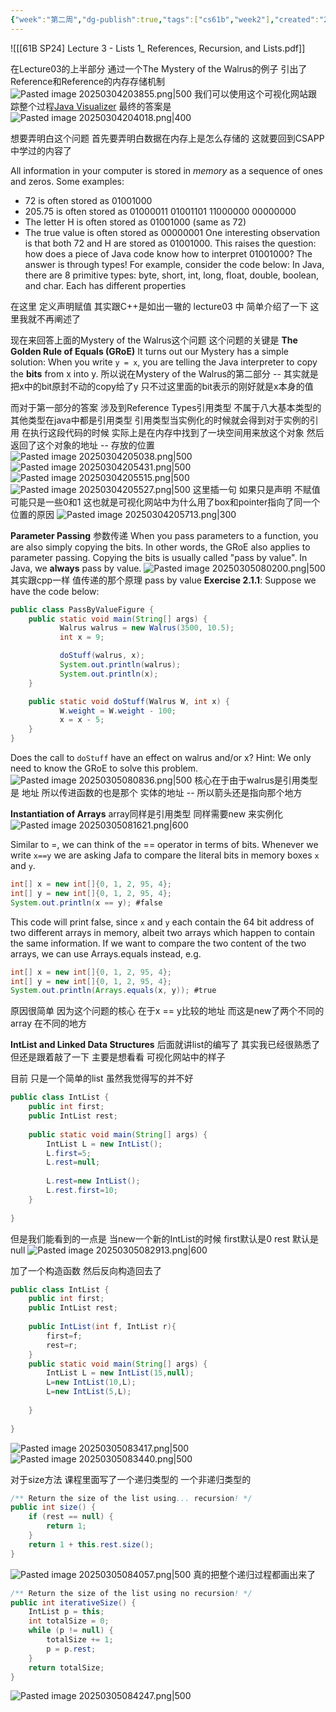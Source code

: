 ```yaml
---
{"week":"第二周","dg-publish":true,"tags":["cs61b","week2"],"created":"2025-03-04T19:40:48.805+08:00","updated":"2025-04-19T09:50:15.533+08:00","permalink":"/CS 61B/Lecture 03 List I：References, Recursion, and Lists/","dgPassFrontmatter":true,"noteIcon":""}
---
```



![[[61B SP24] Lecture 3 - Lists 1_ References, Recursion, and Lists.pdf]]

在Lecture03的上半部分 通过一个The Mystery of the Walrus的例子 引出了 Reference和Reference的内存存储机制
![Pasted image 20250304203855.png|500](/img/user/accessory/Pasted%20image%2020250304203855.png)
我们可以使用这个可视化网站跟踪整个过程[Java Visualizer](https://cscircles.cemc.uwaterloo.ca//java_visualize/#mode=display)
最终的答案是
![Pasted image 20250304204018.png|400](/img/user/accessory/Pasted%20image%2020250304204018.png)

想要弄明白这个问题
首先要弄明白数据在内存上是怎么存储的
这就要回到CSAPP中学过的内容了

All information in your computer is stored in _memory_ as a sequence of ones and zeros. Some examples:
- 72 is often stored as 01001000
- 205.75 is often stored as 01000011 01001101 11000000 00000000
- The letter H is often stored as 01001000 (same as 72)
- The true value is often stored as 00000001
One interesting observation is that both 72 and H are stored as 01001000. This raises the question: how does a piece of Java code know how to interpret 01001000?
The answer is through types! For example, consider the code below:
In Java, there are 8 primitive types: byte, short, int, long, float, double, boolean, and char. Each has different properties

在这里 定义声明赋值 其实跟C++是如出一辙的
lecture03 中 简单介绍了一下  这里我就不再阐述了

现在来回答上面的Mystery of the Walrus这个问题
这个问题的关键是 **The Golden Rule of Equals (GRoE)**
It turns out our Mystery has a simple solution: When you write `y = x`, you are telling the Java interpreter to copy the **bits** from x into y.
所以说在Mystery of the Walrus的第二部分 --  其实就是把x中的bit原封不动的copy给了y 只不过这里面的bit表示的刚好就是x本身的值

而对于第一部分的答案 涉及到Reference Types引用类型
不属于八大基本类型的其他类型在java中都是引用类型
引用类型当实例化的时候就会得到对于实例的引用
在执行这段代码的时候  实际上是在内存中找到了一块空间用来放这个对象
然后返回了这个对象的地址 -- 存放的位置
![Pasted image 20250304205038.png|500](/img/user/accessory/Pasted%20image%2020250304205038.png)
![Pasted image 20250304205431.png|500](/img/user/accessory/Pasted%20image%2020250304205431.png)
![Pasted image 20250304205515.png|500](/img/user/accessory/Pasted%20image%2020250304205515.png)
![Pasted image 20250304205527.png|500](/img/user/accessory/Pasted%20image%2020250304205527.png)
这里插一句 如果只是声明 不赋值  可能只是一些0和1
这也就是可视化网站中为什么用了box和pointer指向了同一个位置的原因
![Pasted image 20250304205713.png|300](/img/user/accessory/Pasted%20image%2020250304205713.png)

**Parameter Passing**
参数传递
When you pass parameters to a function, you are also simply copying the bits. In other words, the GRoE also applies to parameter passing. Copying the bits is usually called "pass by value". In Java, we **always** pass by value.
![Pasted image 20250305080200.png|500](/img/user/accessory/Pasted%20image%2020250305080200.png)
其实跟cpp一样  值传递的那个原理
pass by value
**Exercise 2.1.1**: Suppose we have the code below:
```java
public class PassByValueFigure {
    public static void main(String[] args) {
           Walrus walrus = new Walrus(3500, 10.5);
           int x = 9;

           doStuff(walrus, x);
           System.out.println(walrus);
           System.out.println(x);
    }

    public static void doStuff(Walrus W, int x) {
           W.weight = W.weight - 100;
           x = x - 5;
    }
}
```
Does the call to `doStuff` have an effect on walrus and/or x? Hint: We only need to know the GRoE to solve this problem.
![Pasted image 20250305080836.png|500](/img/user/accessory/Pasted%20image%2020250305080836.png)
核心在于由于walrus是引用类型 是 地址  所以传进函数的也是那个 实体的地址 -- 所以箭头还是指向那个地方

**Instantiation of Arrays**
array同样是引用类型  同样需要new 来实例化
![Pasted image 20250305081621.png|600](/img/user/accessory/Pasted%20image%2020250305081621.png)


Similar to =, we can think of the == operator in terms of bits. Whenever we write `x==y` we are asking Jafa to compare the literal bits in memory boxes `x` and `y`.
```java
int[] x = new int[]{0, 1, 2, 95, 4};
int[] y = new int[]{0, 1, 2, 95, 4};
System.out.println(x == y); #false
```

This code will print false, since `x` and `y` each contain the 64 bit address of two different arrays in memory, albeit two arrays which happen to contain the same information. If we want to compare the two content of the two arrays, we can use Arrays.equals instead, e.g.
```java
int[] x = new int[]{0, 1, 2, 95, 4};
int[] y = new int[]{0, 1, 2, 95, 4};
System.out.println(Arrays.equals(x, y)); #true
```
原因很简单  因为这个问题的核心  在于x == y比较的地址  而这是new了两个不同的array  在不同的地方

**IntList and Linked Data Structures**
后面就讲list的编写了  其实我已经很熟悉了  但还是跟着敲了一下
主要是想看看 可视化网站中的样子

目前 只是一个简单的list 虽然我觉得写的并不好
```java
public class IntList {  
    public int first;  
    public IntList rest;  
  
    public static void main(String[] args) {  
        IntList L = new IntList();  
        L.first=5;  
        L.rest=null;  
          
        L.rest=new IntList();  
        L.rest.first=10;  
    }  
      
}
```

但是我们能看到的一点是  当new一个新的IntList的时候 first默认是0  rest 默认是null
![Pasted image 20250305082913.png|600](/img/user/accessory/Pasted%20image%2020250305082913.png)

加了一个构造函数  然后反向构造回去了
```java
public class IntList {  
    public int first;  
    public IntList rest;  
  
    public IntList(int f, IntList r){  
        first=f;  
        rest=r;  
    }  
    public static void main(String[] args) {  
        IntList L = new IntList(15,null);  
        L=new IntList(10,L);  
        L=new IntList(5,L);  
          
    }  
  
}
```
![Pasted image 20250305083417.png|500](/img/user/accessory/Pasted%20image%2020250305083417.png)
![Pasted image 20250305083440.png|500](/img/user/accessory/Pasted%20image%2020250305083440.png)

对于size方法 课程里面写了一个递归类型的  一个非递归类型的
```java
/** Return the size of the list using... recursion! */
public int size() {
    if (rest == null) {
        return 1;
    }
    return 1 + this.rest.size();
}
```
![Pasted image 20250305084057.png|500](/img/user/accessory/Pasted%20image%2020250305084057.png)
真的把整个递归过程都画出来了
```java
/** Return the size of the list using no recursion! */
public int iterativeSize() {
    IntList p = this;
    int totalSize = 0;
    while (p != null) {
        totalSize += 1;
        p = p.rest;
    }
    return totalSize;
}
```
![Pasted image 20250305084247.png|500](/img/user/accessory/Pasted%20image%2020250305084247.png)